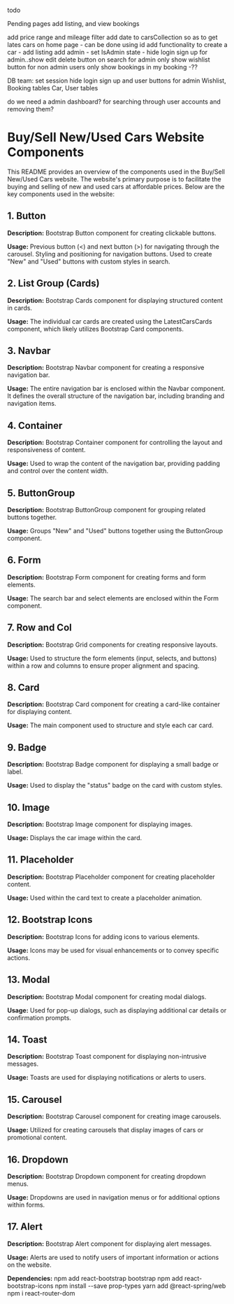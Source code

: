 todo

Pending pages
add listing, and view bookings

add price range and mileage filter
add date to carsCollection so as to get lates cars on home page - can be done using id
add functionality to create a car - add listing
add admin - set IsAdmin state - hide login sign up for admin..show edit delete button on search for admin only
show wishlist button for non admin users only
show bookings in my booking -??


DB team:
set session
hide login sign up and user buttons for admin
Wishlist, Booking tables
Car, User tables



do we need a admin dashboard? for searching through user accounts and removing them?


# Buy/Sell New/Used Cars Website Components

This README provides an overview of the components used in the Buy/Sell New/Used Cars website. The website's primary purpose is to facilitate the buying and selling of new and used cars at affordable prices. Below are the key components used in the website:

## 1. Button

**Description:** Bootstrap Button component for creating clickable buttons.

**Usage:** Previous button (<) and next button (>) for navigating through the carousel. Styling and positioning for navigation buttons. Used to create "New" and "Used" buttons with custom styles in search.

## 2. List Group (Cards)

**Description:** Bootstrap Cards component for displaying structured content in cards.

**Usage:** The individual car cards are created using the LatestCarsCards component, which likely utilizes Bootstrap Card components.

## 3. Navbar

**Description:** Bootstrap Navbar component for creating a responsive navigation bar.

**Usage:** The entire navigation bar is enclosed within the Navbar component. It defines the overall structure of the navigation bar, including branding and navigation items.

## 4. Container

**Description:** Bootstrap Container component for controlling the layout and responsiveness of content.

**Usage:** Used to wrap the content of the navigation bar, providing padding and control over the content width.

## 5. ButtonGroup

**Description:** Bootstrap ButtonGroup component for grouping related buttons together.

**Usage:** Groups "New" and "Used" buttons together using the ButtonGroup component.

## 6. Form

**Description:** Bootstrap Form component for creating forms and form elements.

**Usage:** The search bar and select elements are enclosed within the Form component.

## 7. Row and Col

**Description:** Bootstrap Grid components for creating responsive layouts.

**Usage:** Used to structure the form elements (input, selects, and buttons) within a row and columns to ensure proper alignment and spacing.

## 8. Card

**Description:** Bootstrap Card component for creating a card-like container for displaying content.

**Usage:** The main component used to structure and style each car card.

## 9. Badge

**Description:** Bootstrap Badge component for displaying a small badge or label.

**Usage:** Used to display the "status" badge on the card with custom styles.

## 10. Image

**Description:** Bootstrap Image component for displaying images.

**Usage:** Displays the car image within the card.

## 11. Placeholder

**Description:** Bootstrap Placeholder component for creating placeholder content.

**Usage:** Used within the card text to create a placeholder animation.

## 12. Bootstrap Icons

**Description:** Bootstrap Icons for adding icons to various elements.

**Usage:** Icons may be used for visual enhancements or to convey specific actions.

## 13. Modal

**Description:** Bootstrap Modal component for creating modal dialogs.

**Usage:** Used for pop-up dialogs, such as displaying additional car details or confirmation prompts.

## 14. Toast

**Description:** Bootstrap Toast component for displaying non-intrusive messages.

**Usage:** Toasts are used for displaying notifications or alerts to users.

## 15. Carousel

**Description:** Bootstrap Carousel component for creating image carousels.

**Usage:** Utilized for creating carousels that display images of cars or promotional content.

## 16. Dropdown

**Description:** Bootstrap Dropdown component for creating dropdown menus.

**Usage:** Dropdowns are used in navigation menus or for additional options within forms.

## 17. Alert

**Description:** Bootstrap Alert component for displaying alert messages.

**Usage:** Alerts are used to notify users of important information or actions on the website.

**Dependencies:**
npm add react-bootstrap bootstrap
npm add react-bootstrap-icons
npm install --save prop-types
yarn add @react-spring/web
npm i react-router-dom
